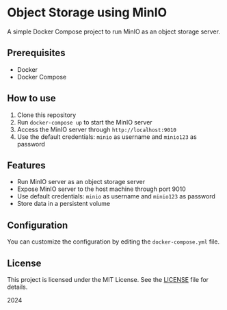 # Object Storage using MinIO

A simple Docker Compose project to run MinIO as an object storage server.

## Prerequisites

- Docker
- Docker Compose

## How to use

1. Clone this repository
2. Run `docker-compose up` to start the MinIO server
3. Access the MinIO server through `http://localhost:9010`
4. Use the default credentials: `minio` as username and `minio123` as password

## Features

- Run MinIO server as an object storage server
- Expose MinIO server to the host machine through port 9010
- Use default credentials: `minio` as username and `minio123` as password
- Store data in a persistent volume

## Configuration

You can customize the configuration by editing the `docker-compose.yml` file.

## License

This project is licensed under the MIT License. See the [LICENSE](LICENSE) file for details.

2024
